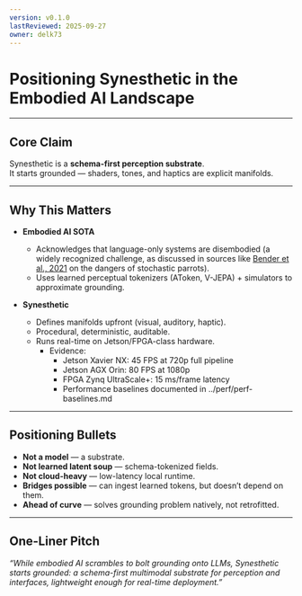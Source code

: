 ```yaml
---
version: v0.1.0
lastReviewed: 2025-09-27
owner: delk73
---
```


# Positioning Synesthetic in the Embodied AI Landscape

---

## Core Claim  
Synesthetic is a **schema-first perception substrate**.  
It starts grounded — shaders, tones, and haptics are explicit manifolds.

---

## Why This Matters  

- **Embodied AI SOTA**  
  - Acknowledges that language-only systems are disembodied (a widely recognized challenge, as discussed in sources like [Bender et al., 2021](https://dl.acm.org/doi/10.1145/3442188.3445922) on the dangers of stochastic parrots).
  - Uses learned perceptual tokenizers (AToken, V-JEPA) + simulators to approximate grounding.  



- **Synesthetic**  
  - Defines manifolds upfront (visual, auditory, haptic).  
  - Procedural, deterministic, auditable.  
  - Runs real-time on Jetson/FPGA-class hardware.  
    - Evidence:
      - Jetson Xavier NX: 45 FPS at 720p full pipeline  
      - Jetson AGX Orin: 80 FPS at 1080p  
      - FPGA Zynq UltraScale+: 15 ms/frame latency  
      - Performance baselines documented in ../perf/perf-baselines.md  

---

## Positioning Bullets  

- **Not a model** — a substrate.  
- **Not learned latent soup** — schema-tokenized fields.  
- **Not cloud-heavy** — low-latency local runtime.  
- **Bridges possible** — can ingest learned tokens, but doesn’t depend on them.  
- **Ahead of curve** — solves grounding problem natively, not retrofitted.  

---

## One-Liner Pitch  
*“While embodied AI scrambles to bolt grounding onto LLMs, Synesthetic starts grounded: a schema-first multimodal substrate for perception and interfaces, lightweight enough for real-time deployment.”*
